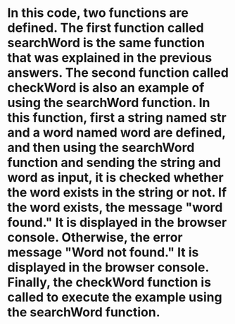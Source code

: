 # In this code, two functions are defined. The first function called searchWord is the same function that was explained in the previous answers. The second function called checkWord is also an example of using the searchWord function. In this function, first a string named str and a word named word are defined, and then using the searchWord function and sending the string and word as input, it is checked whether the word exists in the string or not. If the word exists, the message "word found." It is displayed in the browser console. Otherwise, the error message "Word not found." It is displayed in the browser console. Finally, the checkWord function is called to execute the example using the searchWord function.